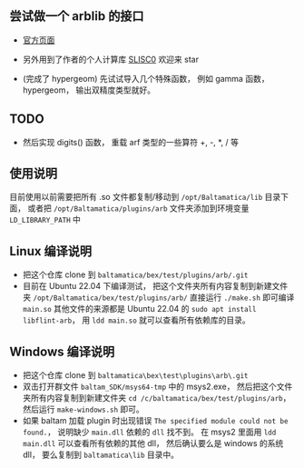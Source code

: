 ## 尝试做一个 arblib 的接口
* [官方页面](https://arblib.org/)
* 另外用到了作者的个人计算库 [SLISC0](https://github.com/MacroUniverse/SLISC0) 欢迎来 star

* (完成了 hypergeom) 先试试导入几个特殊函数， 例如 gamma 函数， hypergeom， 输出双精度类型就好。
## TODO
* 然后实现 digits() 函数， 重载 arf 类型的一些算符 +, -, *, / 等

## 使用说明
目前使用以前需要把所有 .so 文件都复制/移动到 `/opt/Baltamatica/lib` 目录下面， 或者把 `/opt/Baltamatica/plugins/arb` 文件夹添加到环境变量 `LD_LIBRARY_PATH` 中

## Linux 编译说明
* 把这个仓库 clone 到 `baltamatica/bex/test/plugins/arb/.git`
* 目前在 Ubuntu 22.04 下编译测试， 把这个文件夹所有内容复制到新建文件夹 `/opt/Baltamatica/bex/test/plugins/arb/` 直接运行 `./make.sh` 即可编译 `main.so` 其他文件的来源都是 Ubuntu 22.04 的 `sudo apt install libflint-arb`， 用 `ldd main.so` 就可以查看所有依赖库的目录。

## Windows 编译说明
* 把这个仓库 clone 到 `baltamatica\bex\test\plugins\arb\.git`
* 双击打开群文件 `baltam_SDK/msys64-tmp` 中的 msys2.exe， 然后把这个文件夹所有内容复制到新建文件夹 `cd /c/baltamatica/bex/test/plugins/arb`， 然后运行 `make-windows.sh` 即可。
* 如果 baltam 加载 plugin 时出现错误 `The specified module could not be found.`， 说明缺少 `main.dll` 依赖的 `dll` 找不到。 在 msys2 里面用 `ldd main.dll` 可以查看所有依赖的其他 dll， 然后确认要么是 windows 的系统 dll， 要么复制到 `baltamatica\lib` 目录中。
